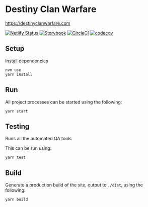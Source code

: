 # Destiny Clan Warfare

https://destinyclanwarfare.com

[![Netlify Status](https://api.netlify.com/api/v1/badges/acc3f52f-e7a8-459a-a789-9443b224b703/deploy-status)](https://app.netlify.com/sites/destiny-clan-warfare/deploys)
[![Storybook](https://cdn.jsdelivr.net/gh/storybooks/brand@master/badge/badge-storybook.svg)](https://storybook.destinyclanwarfare.com/)
[![CircleCI](https://circleci.com/gh/newhighsco/destiny-clan-warfare.svg?style=svg)](https://circleci.com/gh/newhighsco/destiny-clan-warfare)
[![codecov](https://codecov.io/gh/newhighsco/destiny-clan-warfare/branch/master/graph/badge.svg)](https://codecov.io/gh/newhighsco/destiny-clan-warfare)

## Setup

Install dependencies

```
nvm use
yarn install
```

## Run

All project processes can be started using the following:

```
yarn start
```

## Testing

Runs all the automated QA tools

This can be run using:

```
yarn test
```

## Build

Generate a production build of the site, output to `./dist`, using the following:

```
yarn build
```
